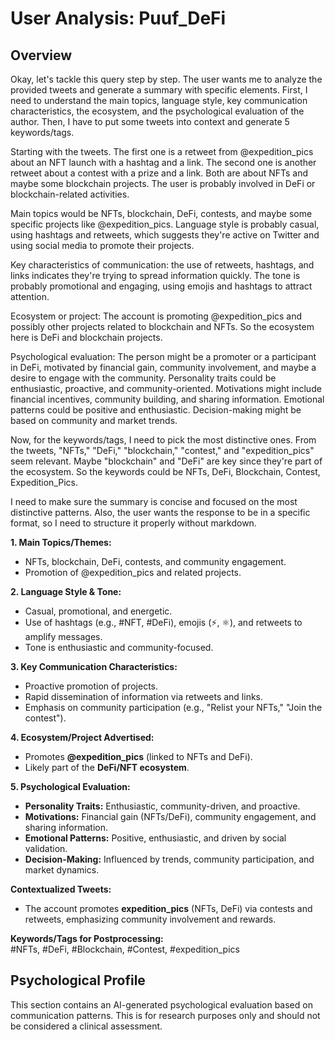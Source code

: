 # User Analysis: Puuf_DeFi

## Overview

<think>
Okay, let's tackle this query step by step. The user wants me to analyze the provided tweets and generate a summary with specific elements. First, I need to understand the main topics, language style, key communication characteristics, the ecosystem, and the psychological evaluation of the author. Then, I have to put some tweets into context and generate 5 keywords/tags.

Starting with the tweets. The first one is a retweet from @expedition_pics about an NFT launch with a hashtag and a link. The second one is another retweet about a contest with a prize and a link. Both are about NFTs and maybe some blockchain projects. The user is probably involved in DeFi or blockchain-related activities.

Main topics would be NFTs, blockchain, DeFi, contests, and maybe some specific projects like @expedition_pics. Language style is probably casual, using hashtags and retweets, which suggests they're active on Twitter and using social media to promote their projects.

Key characteristics of communication: the use of retweets, hashtags, and links indicates they're trying to spread information quickly. The tone is probably promotional and engaging, using emojis and hashtags to attract attention.

Ecosystem or project: The account is promoting @expedition_pics and possibly other projects related to blockchain and NFTs. So the ecosystem here is DeFi and blockchain projects.

Psychological evaluation: The person might be a promoter or a participant in DeFi, motivated by financial gain, community involvement, and maybe a desire to engage with the community. Personality traits could be enthusiastic, proactive, and community-oriented. Motivations might include financial incentives, community building, and sharing information. Emotional patterns could be positive and enthusiastic. Decision-making might be based on community and market trends.

Now, for the keywords/tags, I need to pick the most distinctive ones. From the tweets, "NFTs," "DeFi," "blockchain," "contest," and "expedition_pics" seem relevant. Maybe "blockchain" and "DeFi" are key since they're part of the ecosystem. So the keywords could be NFTs, DeFi, Blockchain, Contest, Expedition_Pics.

I need to make sure the summary is concise and focused on the most distinctive patterns. Also, the user wants the response to be in a specific format, so I need to structure it properly without markdown.
</think>

**1. Main Topics/Themes:**  
- NFTs, blockchain, DeFi, contests, and community engagement.  
- Promotion of @expedition_pics and related projects.  

**2. Language Style & Tone:**  
- Casual, promotional, and energetic.  
- Use of hashtags (e.g., #NFT, #DeFi), emojis (⚡️, ⚛️), and retweets to amplify messages.  
- Tone is enthusiastic and community-focused.  

**3. Key Communication Characteristics:**  
- Proactive promotion of projects.  
- Rapid dissemination of information via retweets and links.  
- Emphasis on community participation (e.g., "Relist your NFTs," "Join the contest").  

**4. Ecosystem/Project Advertised:**  
- Promotes **@expedition_pics** (linked to NFTs and DeFi).  
- Likely part of the **DeFi/NFT ecosystem**.  

**5. Psychological Evaluation:**  
- **Personality Traits:** Enthusiastic, community-driven, and proactive.  
- **Motivations:** Financial gain (NFTs/DeFi), community engagement, and sharing information.  
- **Emotional Patterns:** Positive, enthusiastic, and driven by social validation.  
- **Decision-Making:** Influenced by trends, community participation, and market dynamics.  

**Contextualized Tweets:**  
- The account promotes **expedition_pics** (NFTs, DeFi) via contests and retweets, emphasizing community involvement and rewards.  

**Keywords/Tags for Postprocessing:**  
#NFTs, #DeFi, #Blockchain, #Contest, #expedition_pics

## Psychological Profile

This section contains an AI-generated psychological evaluation based on communication patterns. This is for research purposes only and should not be considered a clinical assessment.